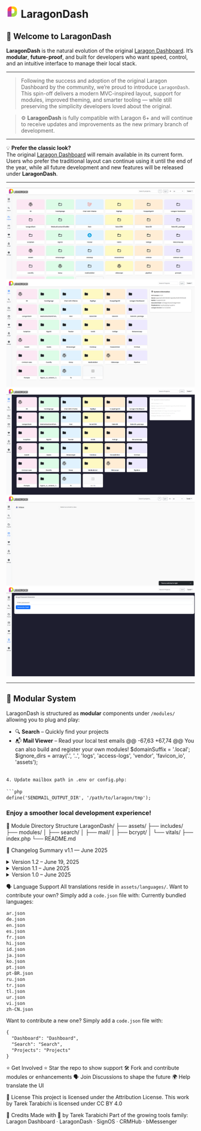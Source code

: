 # ![LaragonDash Logo](assets/favicon/favicon-32x32.png) LaragonDash

## 🚀 Welcome to LaragonDash

**LaragonDash** is the natural evolution of the
original [Laragon Dashboard](https://github.com/LebToki/Laragon-Dashboard). It’s **modular**, **future-proof**, and
built for developers who want speed, control, and an intuitive interface to manage their local stack.

---

> Following the success and adoption of the original Laragon Dashboard by the community, we’re proud to introduce
`LaragonDash`.
> This spin-off delivers a modern MVC-inspired layout, support for modules, improved theming, and smarter tooling —
> while still preserving the simplicity developers loved about the original.

> ⚙️ **LaragonDash** is fully compatible with Laragon 6+ and will continue to receive updates and improvements as the
> new primary branch of development.

---

💡 **Prefer the classic look?**  
The original [Laragon Dashboard](https://github.com/LebToki/Laragon-Dashboard) will remain available in its current
form.  
Users who prefer the traditional layout can continue using it until the end of the year, while all future development
and new features will be released under **LaragonDash**.

---

![Promo](assets/images/LaragonDash.png)
![Dashboard Light](assets/images/LaragonDash-Screenshot-Dashboard-Light.png)
![Dashboard Dark](assets/images/LaragonDash-Screenshot-Dashboard-Dark.png)
![MailReader](assets/images/LaragonDash-Screenshot-MailReader-Light.png)
![Bcrypt Tool](assets/images//LaragonDash-Screenshot-Bcrypt-Dark.png)

---

## 🧩 Modular System

LaragonDash is structured as **modular** components under `/modules/` allowing you to plug and play:

- 🔍 **Search** – Quickly find your projects
- 📬 **Mail Viewer** – Read your local test emails
  @@ -67,63 +67,74 @@ You can also build and register your own modules!
  $domainSuffix = '.local';
  $ignore_dirs = array('.', '..', 'logs', 'access-logs', 'vendor', 'favicon_io', 'assets');

```

4. Update mailbox path in .env or config.php:

```php
define('SENDMAIL_OUTPUT_DIR', '/path/to/laragon/tmp');
```

### Enjoy a smoother local development experience!

📂 Module Directory Structure
LaragonDash/
├── assets/
├── includes/
├── modules/
│ ├── search/
│ ├── mail/
│ ├── bcrypt/
│ └── vitals/
├── index.php
└── README.md

📆 Changelog Summary
v1.1 — June 2025
<details>
<summary>Version 1.2 – June 19, 2025</summary>

- Language Loading and Selection: Added functionality to load language files and detect user language preference.
- Server Status Display: Added functions to display server uptime, memory usage, and disk usage.
- Query Parameter Handling: Improved handling of incoming query parameters.
- PHP and Apache Extension Retrieval: Added functionality to retrieve PHP extensions and Apache modules.
- PHP Version Checking: Fetches the latest PHP version and compares it with the current version running on the server.
- Server Information Retrieval: Gathers information about the server environment, including versions of HTTP server, OpenSSL, PHP, and Xdebug.
- MySQL Version Retrieval: Added function to retrieve the MySQL version.
- PHP Download Links: Generates download and changelog links for specific PHP versions.
- Site Directory Determination: Determines the directory path for server-specific site configuration based on the server software.
- WordPress Core Update Detection: Added functionality to detect if WordPress has any updates. (Plugins and Themes in the next version)
- Local Sites Retrieval: Fetches configuration details for local sites based on server configuration files.
- HTML Links Rendering: Renders HTML links for local sites with XSS prevention and includes control buttons for starting and stopping applications.

</details>

<details>
<summary>Version 1.1 – June 2025</summary>

Language loader with RTL support
Dynamic language dropdown with emoji flags
Fallback to English if translation missing
Tajawal font used automatically for Arabic
Settings page to edit ignored directories
Email viewer handles HTML/TXT and delete
Bcrypt generator with verify helper
Search results ranked by relevance
Vitals charts auto refresh

v1.0 — June 2025
</details>

<details>
<summary>Version 1.0 – June 2025</summary>

Initial modular release
Theme toggle with persistent mode
Sidebar + Navbar toggle with icons
WordPress auto-admin link
Search module with live filter
System Vitals with CPU + memory + uptime
Bcrypt Generator Tool
Improved code structure and error handling
Multi-language JSON structure for UI

</details>

🗣 Language Support
All translations reside in `assets/languages/`. Want to contribute your own? Simply add a `code.json` file with:
Currently bundled languages:

```
ar.json
de.json
en.json
es.json
fr.json
hi.json
id.json
ja.json
ko.json
pt.json
pt-BR.json
ru.json
tr.json
tl.json
ur.json
vi.json
zh-CN.json
```

Want to contribute a new one? Simply add a `code.json` file with:

```
{
  "Dashboard": "Dashboard",
  "Search": "Search",
  "Projects": "Projects"
}
```

⭐ Get Involved
⭐ Star the repo to show support
🛠 Fork and contribute modules or enhancements
🗣 Join Discussions to shape the future
🌍 Help translate the UI

📜 License
This project is licensed under the Attribution License.
This work by Tarek Tarabichi is licensed under
CC BY 4.0

💙 Credits
Made with 💙 by Tarek Tarabichi
Part of the growing tools family: Laragon Dashboard · LaragonDash · SignOS · CRMHub · bMessenger
